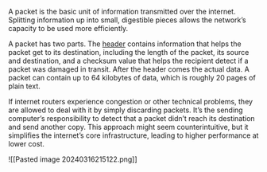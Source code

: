 A packet is the basic unit of information transmitted over the internet. Splitting information up into small, digestible pieces allows the network’s capacity to be used more efficiently.

A packet has two parts. The [header](https://en.wikipedia.org/wiki/IPv4#Header) contains information that helps the packet get to its destination, including the length of the packet, its source and destination, and a checksum value that helps the recipient detect if a packet was damaged in transit. After the header comes the actual data. A packet can contain up to 64 kilobytes of data, which is roughly 20 pages of plain text.

If internet routers experience congestion or other technical problems, they are allowed to deal with it by simply discarding packets. It’s the sending computer’s responsibility to detect that a packet didn’t reach its destination and send another copy. This approach might seem counterintuitive, but it simplifies the internet’s core infrastructure, leading to higher performance at lower cost.

![[Pasted image 20240316215122.png]]